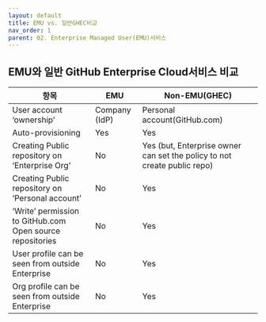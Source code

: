 ```yaml
---
layout: default
title: EMU vs. 일반GHEC비교
nav_order: 1
parent: 02. Enterprise Managed User(EMU)서비스
---
```


## EMU와 일반 GitHub Enterprise Cloud서비스 비교


항목|EMU|Non-EMU(GHEC)
--|--|--
User account ‘ownership’| Company (IdP) |Personal account(GitHub.com) 
Auto-provisioning | Yes | Yes
Creating Public repository on ‘Enterprise Org’| No | Yes (but, Enterprise owner can set the policy to not create public repo)
Creating Public repository on ‘Personal account’| No | Yes
‘Write’ permission to GitHub.com Open source repositories | No | Yes
User profile can be seen from outside Enterprise | No | Yes 
Org profile can be seen from outside Enterprise | No | Yes

